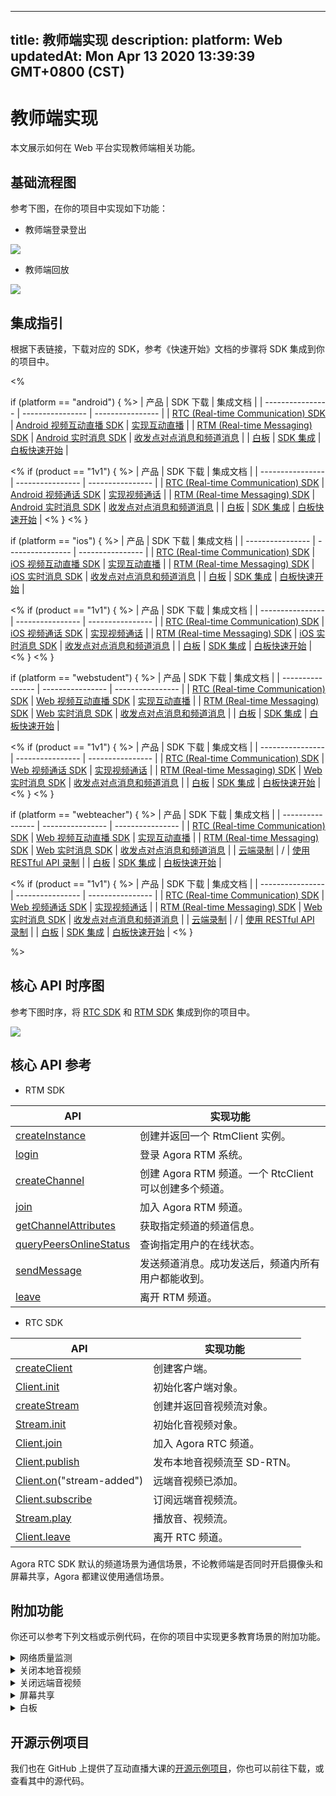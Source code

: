 
---
title: 教师端实现
description: 
platform: Web
updatedAt: Mon Apr 13 2020 13:39:39 GMT+0800 (CST)
---
# 教师端实现
本文展示如何在 Web 平台实现教师端相关功能。

## 基础流程图

参考下图，在你的项目中实现如下功能：

- 教师端登录登出

![](https://web-cdn.agora.io/docs-files/1579596188973)

- 教师端回放

![](https://web-cdn.agora.io/docs-files/1579576003209)

## 集成指引

根据下表链接，下载对应的 SDK，参考《快速开始》文档的步骤将 SDK 集成到你的项目中。

<%

if (platform == "android") 
{ %>
| 产品 | SDK 下载 | 集成文档 |
| ---------------- | ---------------- | ---------------- |
| [RTC (Real-time Communication) SDK](https://docs.agora.io/cn/Interactive%20Broadcast/product_live?platform=All%20Platforms)      | [Android 视频互动直播 SDK](https://download.agora.io/sdk/release/Agora_Native_SDK_for_Android_v2_9_0_103_FULL_20200325_1695.zip)      | [实现互动直播](https://docs.agora.io/cn/Interactive%20Broadcast/start_live_android?platform=Android) |
| [RTM (Real-time Messaging) SDK](https://docs.agora.io/cn/Real-time-Messaging/product_rtm?platform=All%20Platforms) | [Android 实时消息 SDK](https://docs.agora.io/cn/Real-time-Messaging/downloads) | [收发点对点消息和频道消息](https://docs.agora.io/cn/Real-time-Messaging/messaging_android?platform=Android) |
| [白板](https://developer.netless.link/docs/android/overview/android-introduction/) | [SDK 集成](https://developer.netless.link/docs/android/quick-start/android-prepare/) | [白板快速开始](https://developer.netless.link/docs/android/quick-start/android-init-sdk/) |

<%
if (product == "1v1") 
{ %>
| 产品 | SDK 下载 | 集成文档 |
| ---------------- | ---------------- | ---------------- |
| [RTC (Real-time Communication) SDK](https://docs.agora.io/en/Video/product_video?platform=All%20Platforms)      | [Android 视频通话 SDK](https://download.agora.io/sdk/release/Agora_Native_SDK_for_Android_v2_9_0_103_FULL_20200325_1695.zip)      | [实现视频通话](https://docs.agora.io/cn/Video/start_call_android?platform=Android) |
| [RTM (Real-time Messaging) SDK](https://docs.agora.io/cn/Real-time-Messaging/product_rtm?platform=All%20Platforms) | [Android 实时消息 SDK](https://docs.agora.io/cn/Real-time-Messaging/downloads) | [收发点对点消息和频道消息](https://docs.agora.io/cn/Real-time-Messaging/messaging_android?platform=Android) |
| [白板](https://developer.netless.link/docs/android/overview/android-introduction/) | [SDK 集成](https://developer.netless.link/docs/android/quick-start/android-prepare/) | [白板快速开始](https://developer.netless.link/docs/android/quick-start/android-init-sdk/) |
<% }
<% }

if (platform == "ios")
{ %>
| 产品 | SDK 下载 | 集成文档 |
| ---------------- | ---------------- | ---------------- |
| [RTC (Real-time Communication) SDK](https://docs.agora.io/cn/Interactive%20Broadcast/product_live?platform=All%20Platforms)      | [iOS 视频互动直播 SDK](https://download.agora.io/sdk/release/Agora_Native_SDK_for_iOS_v2_9_0_103_FULL_20200325_2479.zip)     | [实现互动直播](https://docs.agora.io/cn/Interactive%20Broadcast/start_live_ios?platform=iOS) |
| [RTM (Real-time Messaging) SDK](https://docs.agora.io/cn/Real-time-Messaging/product_rtm?platform=All%20Platforms) | [iOS 实时消息 SDK](https://docs.agora.io/cn/Real-time-Messaging/downloads) | [收发点对点消息和频道消息](https://docs.agora.io/cn/Real-time-Messaging/messaging_ios?platform=iOS) |
| [白板](https://developer.netless.link/docs/ios/overview/ios-introduction/) | [SDK 集成](https://developer.netless.link/docs/ios/quick-start/ios-prepare/) | [白板快速开始](https://developer.netless.link/docs/ios/quick-start/ios-init-sdk/) | 

<%
if (product == "1v1")
{ %>
| 产品 | SDK 下载 | 集成文档 |
| ---------------- | ---------------- | ---------------- |
| [RTC (Real-time Communication) SDK](https://docs.agora.io/en/Video/product_video?platform=All%20Platforms)      | [iOS 视频通话 SDK](https://download.agora.io/sdk/release/Agora_Native_SDK_for_iOS_v2_9_0_103_FULL_20200325_2479.zip)     | [实现视频通话](https://docs.agora.io/cn/Video/start_call_ios?platform=iOS) |
| [RTM (Real-time Messaging) SDK](https://docs.agora.io/cn/Real-time-Messaging/product_rtm?platform=All%20Platforms) | [iOS 实时消息 SDK](https://docs.agora.io/cn/Real-time-Messaging/downloads) | [收发点对点消息和频道消息](https://docs.agora.io/cn/Real-time-Messaging/messaging_ios?platform=iOS) |
| [白板](https://developer.netless.link/docs/ios/overview/ios-introduction/) | [SDK 集成](https://developer.netless.link/docs/ios/quick-start/ios-prepare/) | [白板快速开始](https://developer.netless.link/docs/ios/quick-start/ios-init-sdk/) | 
<% }
<% }

if (platform == "webstudent") { %>
| 产品 | SDK 下载 | 集成文档 |
| ---------------- | ---------------- | ---------------- | 
| [RTC (Real-time Communication) SDK](https://docs.agora.io/cn/Interactive%20Broadcast/product_live?platform=All%20Platforms)      | [ Web 视频互动直播 SDK](https://docs.agora.io/cn/Interactive%20Broadcast/downloads)      | [实现互动直播](https://docs.agora.io/cn/Interactive%20Broadcast/start_live_web?platform=Web) |
| [RTM (Real-time Messaging) SDK](https://docs.agora.io/cn/Real-time-Messaging/product_rtm?platform=All%20Platforms) | [Web 实时消息 SDK](https://docs.agora.io/cn/Real-time-Messaging/downloads) | [收发点对点消息和频道消息](https://docs.agora.io/cn/Real-time-Messaging/messaging_web?platform=Web) |
| [白板](https://developer.netless.link/docs/javascript/overview/js-outline/) | [SDK 集成](https://developer.netless.link/docs/javascript/guide/js-sdk/) | [白板快速开始](https://developer.netless.link/docs/javascript/quick-start/js-precondition/) |

<%
if (product == "1v1") { %>
| 产品 | SDK 下载 | 集成文档 |
| ---------------- | ---------------- | ---------------- | 
| [RTC (Real-time Communication) SDK](https://docs.agora.io/en/Video/product_video?platform=All%20Platforms)      | [ Web 视频通话 SDK](https://docs.agora.io/cn/Interactive%20Broadcast/downloads)      | [实现视频通话](https://docs.agora.io/cn/Video/start_call_web?platform=Web) |
| [RTM (Real-time Messaging) SDK](https://docs.agora.io/cn/Real-time-Messaging/product_rtm?platform=All%20Platforms) | [Web 实时消息 SDK](https://docs.agora.io/cn/Real-time-Messaging/downloads) | [收发点对点消息和频道消息](https://docs.agora.io/cn/Real-time-Messaging/messaging_web?platform=Web) |
| [白板](https://developer.netless.link/docs/javascript/overview/js-outline/) | [SDK 集成](https://developer.netless.link/docs/javascript/guide/js-sdk/) | [白板快速开始](https://developer.netless.link/docs/javascript/quick-start/js-precondition/) |
<% }
<% }

if (platform == "webteacher") { %>
| 产品 | SDK 下载 | 集成文档 |
| ---------------- | ---------------- | ---------------- | 
| [RTC (Real-time Communication) SDK](https://docs.agora.io/cn/Interactive%20Broadcast/product_live?platform=All%20Platforms)      | [ Web 视频互动直播 SDK](https://docs.agora.io/cn/Interactive%20Broadcast/downloads)      | [实现互动直播](https://docs.agora.io/cn/Interactive%20Broadcast/start_live_web?platform=Web) |
| [RTM (Real-time Messaging) SDK](https://docs.agora.io/cn/Real-time-Messaging/product_rtm?platform=All%20Platforms) | [Web 实时消息 SDK](https://docs.agora.io/cn/Real-time-Messaging/downloads) | [收发点对点消息和频道消息](https://docs.agora.io/cn/Real-time-Messaging/messaging_web?platform=Web) |
| [云端录制](https://docs.agora.io/cn/cloud-recording/product_cloud_recording?platform=All%20Platforms) | / | [使用 RESTful API 录制](https://docs.agora.io/cn/cloud-recording/cloud_recording_rest?platform=All%20Platforms) |
| [白板](https://developer.netless.link/docs/javascript/overview/js-outline/) | [SDK 集成](https://developer.netless.link/docs/javascript/guide/js-sdk/) | [白板快速开始](https://developer.netless.link/docs/javascript/quick-start/js-precondition/) |

<%
if (product == "1v1") { %>
| 产品 | SDK 下载 | 集成文档 |
| ---------------- | ---------------- | ---------------- | 
| [RTC (Real-time Communication) SDK](https://docs.agora.io/en/Video/product_video?platform=All%20Platforms)      | [ Web 视频通话 SDK](https://docs.agora.io/cn/Interactive%20Broadcast/downloads)      | [实现视频通话](https://docs.agora.io/cn/Video/start_call_web?platform=Web) |
| [RTM (Real-time Messaging) SDK](https://docs.agora.io/cn/Real-time-Messaging/product_rtm?platform=All%20Platforms) | [Web 实时消息 SDK](https://docs.agora.io/cn/Real-time-Messaging/downloads) | [收发点对点消息和频道消息](https://docs.agora.io/cn/Real-time-Messaging/messaging_web?platform=Web) |
| [云端录制](https://docs.agora.io/cn/cloud-recording/product_cloud_recording?platform=All%20Platforms) | / | [使用 RESTful API 录制](https://docs.agora.io/cn/cloud-recording/cloud_recording_rest?platform=All%20Platforms) |
| [白板](https://developer.netless.link/docs/javascript/overview/js-outline/) | [SDK 集成](https://developer.netless.link/docs/javascript/guide/js-sdk/) | [白板快速开始](https://developer.netless.link/docs/javascript/quick-start/js-precondition/) |
<% }

%>

## 核心 API 时序图

参考下图时序，将 [RTC SDK](https://docs.agora.io/cn/Agora%20Platform/terms?platform=All%20Platforms#agora-rtc-sdk) 和 [RTM SDK](https://docs.agora.io/cn/Agora%20Platform/terms?platform=All%20Platforms#agora-rtm-sdk) 集成到你的项目中。

![](https://web-cdn.agora.io/docs-files/1586784183161)


## 核心 API 参考

- RTM SDK

| API | 实现功能 | 
| ---------------- | ---------------- | 
| [createInstance](https://docs.agora.io/cn/Real-time-Messaging/API%20Reference/RTM_web/modules/agorartm.html#createinstance)      | 创建并返回一个 RtmClient 实例。      |
| [login](https://docs.agora.io/cn/Real-time-Messaging/API%20Reference/RTM_web/classes/rtmclient.html#login) | 登录 Agora RTM 系统。 |
| [createChannel](https://docs.agora.io/cn/Real-time-Messaging/API%20Reference/RTM_web/classes/rtmclient.html#createchannel) | 创建 Agora RTM 频道。一个 RtcClient 可以创建多个频道。 |
| [join](https://docs.agora.io/cn/Real-time-Messaging/API%20Reference/RTM_web/classes/rtmchannel.html#join) | 加入 Agora RTM 频道。|
| [getChannelAttributes](https://docs.agora.io/cn/Real-time-Messaging/API%20Reference/RTM_web/classes/rtmclient.html#getchannelattributes) | 获取指定频道的频道信息。|
| [queryPeersOnlineStatus](https://docs.agora.io/cn/Real-time-Messaging/API%20Reference/RTM_web/classes/rtmclient.html#querypeersonlinestatus) | 查询指定用户的在线状态。|
| [sendMessage](https://docs.agora.io/cn/Real-time-Messaging/API%20Reference/RTM_web/classes/rtmchannel.html#sendmessage) | 发送频道消息。成功发送后，频道内所有用户都能收到。|
| [leave](https://docs.agora.io/cn/Real-time-Messaging/API%20Reference/RTM_web/classes/rtmchannel.html#leave) | 离开 RTM 频道。|

- RTC SDK

| API | 实现功能 |
| ---------------- | ---------------- |
| [createClient](https://docs.agora.io/cn/Interactive%20Broadcast/API%20Reference/web/globals.html#createclient)      | 创建客户端。      |
| [Client.init](https://docs.agora.io/cn/Interactive%20Broadcast/API%20Reference/web/interfaces/agorartc.client.html#init) | 初始化客户端对象。 |
| [createStream](https://docs.agora.io/cn/Interactive%20Broadcast/API%20Reference/web/globals.html#createstream) | 创建并返回音视频流对象。 |
| [Stream.init](https://docs.agora.io/cn/Interactive%20Broadcast/API%20Reference/web/interfaces/agorartc.stream.html#init) | 初始化音视频对象。 |
| [Client.join](https://docs.agora.io/cn/Interactive%20Broadcast/API%20Reference/web/interfaces/agorartc.client.html#join) | 加入 Agora RTC 频道。 |
| [Client.publish](https://docs.agora.io/cn/Interactive%20Broadcast/API%20Reference/web/interfaces/agorartc.client.html#publish) | 发布本地音视频流至 SD-RTN。 |
| [Client.on](https://docs.agora.io/cn/Interactive%20Broadcast/API%20Reference/web/interfaces/agorartc.client.html#on)("stream-added") | 远端音视频已添加。 |
| [Client.subscribe](https://docs.agora.io/cn/Interactive%20Broadcast/API%20Reference/web/interfaces/agorartc.client.html#subscribe) | 订阅远端音视频流。|
| [Stream.play](https://docs.agora.io/cn/Interactive%20Broadcast/API%20Reference/web/interfaces/agorartc.stream.html#play) | 播放音、视频流。|
| [Client.leave](https://docs.agora.io/cn/Interactive%20Broadcast/API%20Reference/web/interfaces/agorartc.client.html#leave) | 离开 RTC 频道。 |

<div class="alert note">Agora RTC SDK 默认的频道场景为通信场景，不论教师端是否同时开启摄像头和屏幕共享，Agora 都建议使用通信场景。</div>


## 附加功能

你还可以参考下列文档或示例代码，在你的项目中实现更多教育场景的附加功能。


<details>
<summary>网络质量监测</summary>
你可以通过使用 RTC SDK 的 <code>on("network-quality")</code> 回调，实时监控通话中每个用户的网络上下行 last mile 网络质量。
更多质量透明相关方法，可参考如下文档：
<li><a href="https://docs.agora.io/cn/Interactive%20Broadcast/lastmile_quality_web?platform=Web">通话前网络质量探测</a></li>
<li><a href="https://docs.agora.io/cn/Interactive%20Broadcast/in-call_quality_web?platform=Web">通话中质量监测</a></li>
</details>
<details>
<summary>关闭本地音视频</summary>
你可以通过调用 RTC SDK 的如下方法，实现相关功能：
	<li>调用 <code>muteAudio</code> 或 <code>unmuteAudio</code>关闭或重新开启本地音频。</li>
	<li>调用 <code>muteVideo</code> 或 <code>unmuteVideo</code> 关闭或重新开启本地视频。</li>
</details>
 
<details>
<summary>关闭远端音视频</summary>
你需要联合调用 RTM SDK 和 RTC SDK 的方法，实现该功能：
<ol>
	<li>教师端调用 <code>sendMessageToPeer</code> 方法，给学生发送点对点消息，通知学生关闭音视频。</li>
	<li>学生端调用对应的 <code>mute</code> 方法关闭本地的音视频。</li>
</ol>
</details>
<details>
<summary>屏幕共享</summary>
根据你的浏览器，参考如下文档实现屏幕共享功能：
<li><a href="https://docs.agora.io/cn/Interactive%20Broadcast/screensharing_web?platform=Web#a-name--chromeachrome-%E5%B1%8F%E5%B9%95%E5%85%B1%E4%BA%AB">Chrome 屏幕共享</a></li>
<li><a href="https://docs.agora.io/cn/Interactive%20Broadcast/screensharing_web?platform=Web#a-nameffafirefox-%E5%B1%8F%E5%B9%95%E5%85%B1%E4%BA%AB">Firefox 屏幕共享</a></li>
</details>

<details>
<summary>白板</summary>
参考下列常用功能文档，在你的项目中实现白板相关功能。
	<li><a href="https://developer.netless.link/docs/javascript/features/js-document/">文档转换</a></li>
	<li><a href="https://developer.netless.link/docs/javascript/features/js-state/">状态监听</a></li>
	<li><a href="https://developer-en.netless.link/docs/javascript/features/js-tools/">使用教具</a></li>
	<li><a href="https://developer-en.netless.link/docs/javascript/features/js-view/">视角操作</a></li>
	<li><a href="https://developer.netless.link/docs/javascript/features/js-operation/">白板操作</a></li>
	<li><a href="https://developer.netless.link/docs/javascript/features/js-scenes/">页面（场景）管理</a></li>
</details>


## 开源示例项目

我们也在 GitHub 上提供了互动直播大课的[开源示例项目](https://github.com/AgoraIO-Usecase/eEducation/tree/master/education_web)，你也可以前往下载，或查看其中的源代码。
